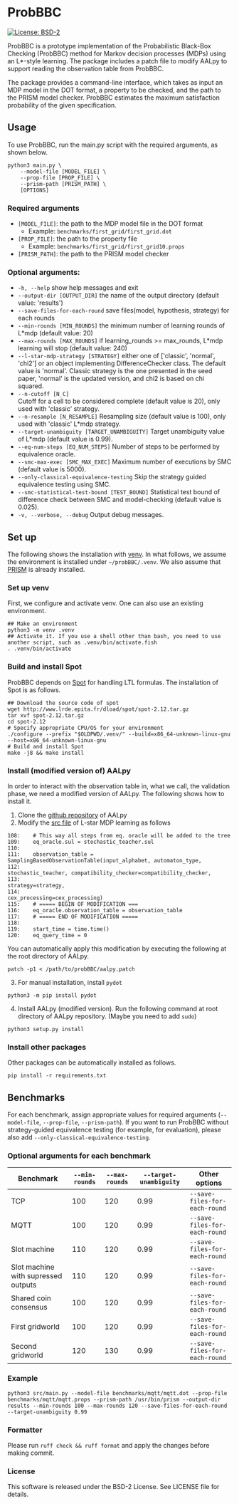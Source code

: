 ProbBBC
=======
[![License: BSD-2](https://img.shields.io/badge/License-BSD%202--Clause-orange.svg)](./LICENSE)

ProbBBC is a prototype implementation of the Probabilistic Black-Box Checking (ProbBBC) method for Markov decision processes (MDPs) using an L*-style learning. The package includes a patch file to modify AALpy to support reading the observation table from ProbBBC.

The package provides a command-line interface, which takes as input an MDP model in the DOT format, a property to be checked, and the path to the PRISM model checker. ProbBBC estimates the maximum satisfaction probability of the given specification.

Usage
-----
To use ProbBBC, run the main.py script with the required arguments, as shown below.

```
python3 main.py \
    --model-file [MODEL_FILE] \
    --prop-file [PROP_FILE] \
    --prism-path [PRISM_PATH] \
    [OPTIONS]
```
### Required arguments
- `[MODEL_FILE]`: the path to the MDP model file in the DOT format
    - Example: `benchmarks/first_grid/first_grid.dot`
- `[PROP_FILE]`: the path to the property file
    - Example: `benchmarks/first_grid/first_grid10.props`
- `[PRISM_PATH]`: the path to the PRISM model checker

### Optional arguments:
- `-h, --help`
    show help messages and exit
- `--output-dir [OUTPUT_DIR]`
                      the name of the output directory (default value: 'results')
- `--save-files-for-each-round`
                      save files(model, hypothesis, strategy) for each rounds
- `--min-rounds [MIN_ROUNDS]`
                      the minimum number of learning rounds of L*mdp (default value: 20)
- `--max-rounds [MAX_ROUNDS]`
                      if learning_rounds >= max_rounds, L*mdp learning will stop (default value: 240)
- `--l-star-mdp-strategy [STRATEGY]`
                       either one of ['classic', 'normal', 'chi2'] or an object implementing DifferenceChecker class. The default value is 'normal'. Classic strategy is the one presented in the seed paper, 'normal' is the updated version, and chi2 is based on chi squared.
- `--n-cutoff [N_C]`      
                      Cutoff for a cell to be considered complete (default value is 20), only used with 'classic' strategy.
- `--n-resample [N_RESAMPLE]`
                      Resampling size (default value is 100), only used with 'classic' L*mdp strategy.
- `--target-unambiguity [TARGET_UNAMBIGUITY]`
                       Target unambiguity value of L*mdp (default value is 0.99).
- `--eq-num-steps [EQ_NUM_STEPS]`
                      Number of steps to be performed by equivalence oracle.
- `--smc-max-exec [SMC_MAX_EXEC]`
                      Maximum number of executions by SMC (default value is 5000).
- `--only-classical-equivalence-testing`
                      Skip the strategy guided equivalence testing using SMC.
- `--smc-statistical-test-bound [TEST_BOUND]`
                      Statistical test bound of difference check between SMC and model-checking (default value is 0.025).
- `-v, --verbose, --debug`
                      Output debug messages.

Set up
-------

The following shows the installation with [venv](https://docs.python.org/3/library/venv.html). In what follows, we assume the environment is installed under `~/probBBC/.venv`. We also assume that [PRISM](https://www.prismmodelchecker.org/) is already installed.

### Set up venv

First, we configure and activate venv. One can also use an existing environment. 

```shell
## Make an environment
python3 -m venv .venv
## Activate it. If you use a shell other than bash, you need to use another script, such as .venv/bin/activate.fish
. .venv/bin/activate
```

### Build and install Spot

ProbBBC depends on [Spot](https://spot.lre.epita.fr/) for handling LTL formulas. The installation of Spot is as follows.

```shell
## Download the source code of spot
wget http://www.lrde.epita.fr/dload/spot/spot-2.12.tar.gz
tar xvf spot-2.12.tar.gz
cd spot-2.12
# Specify appropriate CPU/OS for your environment
./configure --prefix "$OLDPWD/.venv/" --build=x86_64-unknown-linux-gnu --host=x86_64-unknown-linux-gnu
# Build and install Spot
make -j8 && make install
```

### Install (modified version of) AALpy

In order to interact with the observation table in, what we call, the validation phase, we need a modified version of AALpy. The following shows how to install it.

1. Clone the [github repository](https://github.com/DES-Lab/AALpy) of AALpy
2. Modify the [src file](https://github.com/DES-Lab/AALpy/blob/master/aalpy/learning_algs/stochastic/StochasticLStar.py) of L-star MDP learning as follows
```
108:    # This way all steps from eq. oracle will be added to the tree
109:    eq_oracle.sul = stochastic_teacher.sul
110:
111:    observation_table = SamplingBasedObservationTable(input_alphabet, automaton_type,
112:                                                      stochastic_teacher, compatibility_checker=compatibility_checker,
113:                                                      strategy=strategy,
114:                                                      cex_processing=cex_processing)
115:    # ===== BEGIN OF MODIFICATION ===
116:    eq_oracle.observation_table = observation_table
117:    # ===== END OF MODIFICATION =====
118:
119:    start_time = time.time()
120:    eq_query_time = 0
```

You can automatically apply this modification by executing the following at the root directory of AALpy.

```
patch -p1 < /path/to/probBBC/aalpy.patch
```

3. For manual installation, install `pydot`
```
python3 -m pip install pydot
```
4. Install AALpy (modified version). Run the following command at root directory of AALpy repository. (Maybe you need to add `sudo`)
```
python3 setup.py install
```



### Install other packages

Other packages can be automatically installed as follows.

```shell
pip install -r requirements.txt
```
## Benchmarks

For each benchmark, assign appropriate values for required arguments (`--model-file`, `--prop-file`, `--prism-path`).
If you want to run ProbBBC without strategy-guided equivalence testing (for example, for evaluation), please also add `--only-classical-equivalence-testing`.

### Optional arguments for each benchmark
| Benchmark                           | `--min-rounds` | `--max-rounds` | `--target-unambiguity` | Other options                 |
| ----------------------------------- | -------------- | -------------- | ---------------------- | ----------------------------- |
| TCP                                 | 100            | 120            | 0.99                   | `--save-files-for-each-round` |
| MQTT                                | 100            | 120            | 0.99                   | `--save-files-for-each-round` |
| Slot machine                        | 110            | 120            | 0.99                   | `--save-files-for-each-round` |
| Slot machine with supressed outputs | 110            | 120            | 0.99                   | `--save-files-for-each-round` |
| Shared coin consensus               | 100            | 120            | 0.99                   | `--save-files-for-each-round` |
| First gridworld                     | 100            | 120            | 0.99                   | `--save-files-for-each-round` |
| Second gridworld                    | 120            | 130            | 0.99                   | `--save-files-for-each-round` |


### Example
```
python3 src/main.py --model-file benchmarks/mqtt/mqtt.dot --prop-file benchmarks/mqtt/mqtt.props --prism-path /usr/bin/prism --output-dir results --min-rounds 100 --max-rounds 120 --save-files-for-each-round --target-unambiguity 0.99
```

### Formatter
Please run `ruff check && ruff format` and apply the changes before making commit.

### License
This software is released under the BSD-2 License. See LICENSE file for details.

